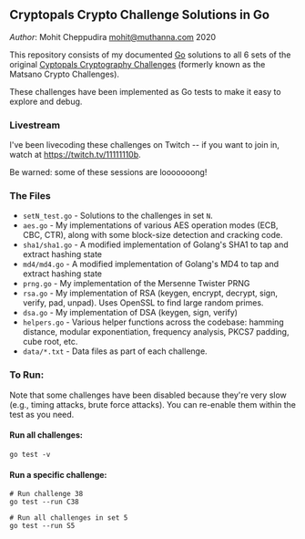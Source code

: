 ## Cryptopals Crypto Challenge Solutions in Go

*Author*: Mohit Cheppudira <mohit@muthanna.com> 2020

This repository consists of my documented [Go](https://golang.org) solutions to all 6 sets of the original [Cyptopals Cryptography Challenges](https://cryptopals.com/) (formerly known as the Matsano Crypto Challenges).

These challenges have been implemented as Go tests to make it easy to explore and debug.

### Livestream

I've been livecoding these challenges on Twitch -- if you want to join in, watch at https://twitch.tv/11111110b.

Be warned: some of these sessions are looooooong!

### The Files

* `setN_test.go` - Solutions to the challenges in set `N`.
* `aes.go` - My implementations of various AES operation modes (ECB, CBC, CTR), along with some block-size detection and cracking code.
* `sha1/sha1.go` - A modified implementation of Golang's SHA1 to tap and extract hashing state
* `md4/md4.go` - A modified implementation of Golang's MD4 to tap and extract hashing state
* `prng.go` - My implementation of the Mersenne Twister PRNG
* `rsa.go` - My implementation of RSA (keygen, encrypt, decrypt, sign, verify, pad, unpad). Uses OpenSSL to find large random primes.
* `dsa.go` - My implementation of DSA (keygen, sign, verify)
* `helpers.go` - Various helper functions across the codebase: hamming distance, modular exponentiation, frequency analysis, PKCS7 padding, cube root, etc.
* `data/*.txt` - Data files as part of each challenge.

### To Run:

Note that some challenges have been disabled because they're very slow (e.g., timing attacks, brute force attacks). You can re-enable them within the test as you need.

#### Run all challenges:

```
go test -v
```

#### Run a specific challenge:

```
# Run challenge 38
go test --run C38

# Run all challenges in set 5
go test --run S5
```